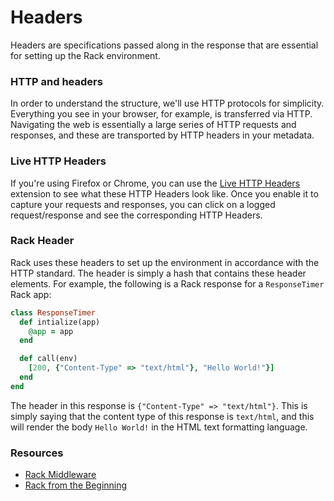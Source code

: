# Headers

Headers are specifications passed along in the response that are essential for setting up the Rack environment.

### HTTP and headers

In order to understand the structure, we'll use HTTP protocols for simplicity. Everything you see in your browser, for example, is transferred via HTTP. Navigating the web is essentially a large series of HTTP requests and responses, and these are transported by HTTP headers in your metadata.

### Live HTTP Headers
If you're using Firefox or Chrome, you can use the [Live HTTP Headers](https://chrome.google.com/webstore/detail/live-http-headers/iaiioopjkcekapmldfgbebdclcnpgnlo?hl=en) extension to see what these HTTP Headers look like. Once you enable it to capture your requests and responses, you can click on a logged request/response and see the corresponding HTTP Headers.

### Rack Header
Rack uses these headers to set up the environment in accordance with the HTTP standard. The header is simply a hash that contains these header elements. For example, the following is a Rack response for a `ResponseTimer` Rack app:

```ruby
class ResponseTimer
  def intialize(app)
    @app = app
  end

  def call(env)
    [200, {"Content-Type" => "text/html"}, "Hello World!"}]
  end
end
```

The header in this response is `{"Content-Type" => "text/html"}`. This is simply saying that the content type of this response is `text/html`, and this will render the body `Hello World!` in the HTML text formatting language.

### Resources
- [Rack Middleware](http://asciicasts.com/episodes/151-rack-middleware)
- [Rack from the Beginning](http://hawkins.io/2012/07/rack_from_the_beginning/)
